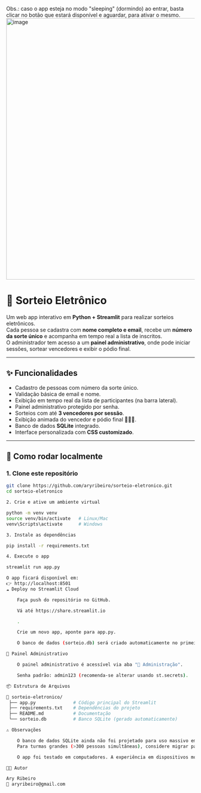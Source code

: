 Obs.: caso o app esteja no modo "sleeping" (dormindo) ao entrar, basta clicar no botão que estará disponível e aguardar, para ativar o mesmo. 
<img width="877" height="700" alt="image" src="https://github.com/user-attachments/assets/abcf806f-f45d-4157-9da9-14ce5bc211b5" />

# 🎲 Sorteio Eletrônico

Um web app interativo em **Python + Streamlit** para realizar sorteios eletrônicos.  
Cada pessoa se cadastra com **nome completo e email**, recebe um **número da sorte único** e acompanha em tempo real a lista de inscritos.  
O administrador tem acesso a um **painel administrativo**, onde pode iniciar sessões, sortear vencedores e exibir o pódio final.

---

## ✨ Funcionalidades
- Cadastro de pessoas com número da sorte único.
- Validação básica de email e nome.
- Exibição em tempo real da lista de participantes (na barra lateral).
- Painel administrativo protegido por senha.
- Sorteios com até **3 vencedores por sessão**.
- Exibição animada do vencedor e pódio final 🥇🥈🥉.
- Banco de dados **SQLite** integrado.
- Interface personalizada com **CSS customizado**.

---

## 🚀 Como rodar localmente

### 1. Clone este repositório
```bash
git clone https://github.com/aryribeiro/sorteio-eletronico.git
cd sorteio-eletronico

2. Crie e ative um ambiente virtual

python -m venv venv
source venv/bin/activate   # Linux/Mac
venv\Scripts\activate      # Windows

3. Instale as dependências

pip install -r requirements.txt

4. Execute o app

streamlit run app.py

O app ficará disponível em:
👉 http://localhost:8501
☁️ Deploy no Streamlit Cloud

    Faça push do repositório no GitHub.

    Vá até https://share.streamlit.io

    .

    Crie um novo app, aponte para app.py.

    O banco de dados (sorteio.db) será criado automaticamente no primeiro uso.

🔐 Painel Administrativo

    O painel administrativo é acessível via aba "🎯 Administração".

    Senha padrão: admin123 (recomenda-se alterar usando st.secrets).

📦 Estrutura de Arquivos

📂 sorteio-eletronico/
 ├── app.py              # Código principal do Streamlit
 ├── requirements.txt    # Dependências do projeto
 ├── README.md           # Documentação
 └── sorteio.db          # Banco SQLite (gerado automaticamente)

⚠️ Observações

    O banco de dados SQLite ainda não foi projetado para uso massivo em escrita concorrente.
    Para turmas grandes (>300 pessoas simultâneas), considere migrar para PostgreSQL ou MySQL.

    O app foi testado em computadores. A experiência em dispositivos móveis pode variar.

👨‍💻 Autor

Ary Ribeiro
📧 aryribeiro@gmail.com


